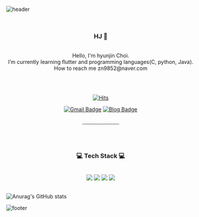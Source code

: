 <!--
### 👋 Hi, I’m hyunjin Choi

- 👀 I’m interested in ...
- 🌱 I’m currently learning flutter and programming languages(C, python, Java)
- 📫 How to reach me zn9852@naver.com

- 💞️ I’m looking to collaborate on ...
- 🔭 I’m currently working on ...

<a href="https://www.python.org/" target="_blank"><img src="https://img.shields.io/badge/Python-3776AB?style=flat-square&logo=Python&logoColor=white"/></a>
<a href="https://ko.wikipedia.org/wiki/C_(%ED%94%84%EB%A1%9C%EA%B7%B8%EB%9E%98%EB%B0%8D_%EC%96%B8%EC%96%B4)" target="_blank"><img src="https://img.shields.io/badge/C-A8B9CC?style=flat-square&logo=C&logoColor=white"/></a>
<a href="https://flutter.dev/" target="_blank"><img src="https://img.shields.io/badge/MySQL-CC2927?style=flat-square&logo=MySQL&logoColor=white"/></a>
</pre>

![Anurag's GitHub stats](https://github-readme-stats.vercel.app/api?username=yujin37&theme=default&show_icons=true)

-->


![header](
https://capsule-render.vercel.app/api?type=waving&&color=gradient&height=100&section=header&fontSize=90)

<div align = "center">

<br/>
<h3> HJ 🥳</h3><br/>
Hello, I'm hyunjin Choi.<br/>
I’m currently learning flutter and programming languages(C, python, Java).<br/>
How to reach me zn9852@naver.com<br/>
<!--My goal is to give good influence to society.<br/>-->


<br/><br/>


[![Hits](https://hits.seeyoufarm.com/api/count/incr/badge.svg?url=https%3A%2F%2Fgithub.com%2Fchajuhui123&count_bg=%23FFD5D5&title_bg=%23FF7575&icon=&icon_color=%23E7E7E7&title=VISIT&edge_flat=false)](https://hits.seeyoufarm.com)

[![Gmail Badge](https://img.shields.io/badge/Naver-darkgreen?style=flat-square&logo=Naver&logoColor=white&link=zn9852@naver.com)](mailto:zn9852@naver.com)
[![Blog Badge](https://img.shields.io/badge/-TechBlog-purple?style=flat-square&logo=tistory&logoColor=white&link=https://hyun-jin.tistory.com/)](https://hyun-jin.tistory.com/)

  
﹏﹏﹏﹏﹏﹏﹏

<br/><br/>
 
<h3>💻 Tech Stack 💻</h3>


<br>
<img src="https://img.shields.io/badge/Python-3776AB?style=flat-square&logo=Python&logoColor=white"/>
<img src="https://img.shields.io/badge/flutter-02569B?style=flat-square&logo=flutter&logoColor=white"/>
<img src="https://img.shields.io/badge/C-A8B9CC?style=flat-square&logo=C&logoColor=white"/>
<img src="https://img.shields.io/badge/Java-007396?style=flat-square&logo=Java&logoColor=white"/>
</div>

<br/>

![Anurag's GitHub stats](https://github-readme-stats.vercel.app/api?username=hyunjin-C&show_icons=true)

![footer](https://capsule-render.vercel.app/api?type=waving&&color=gradient&height=100&section=footer&fontSize=90)

